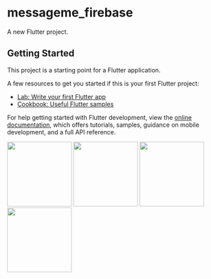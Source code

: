 # messageme_firebase

A new Flutter project.

## Getting Started

This project is a starting point for a Flutter application.

A few resources to get you started if this is your first Flutter project:

- [Lab: Write your first Flutter app](https://docs.flutter.dev/get-started/codelab)
- [Cookbook: Useful Flutter samples](https://docs.flutter.dev/cookbook)

For help getting started with Flutter development, view the
[online documentation](https://docs.flutter.dev/), which offers tutorials,
samples, guidance on mobile development, and a full API reference.


<div>
<img src ="https://user-images.githubusercontent.com/40968259/195934008-84d808b4-178b-42f8-b4f4-7d43f00dfd2d.png" width="150" gieght="220">
<img src ="https://user-images.githubusercontent.com/40968259/195934223-685f3f6e-5816-41f4-a1b4-83895a1384da.png" width="150" gieght="220">
<img src ="https://user-images.githubusercontent.com/40968259/195934404-1321f3b6-496f-4de9-a183-7e331c1b8d2a.png" width="150" gieght="220">

<img src ="https://user-images.githubusercontent.com/40968259/195934517-3e7a5b2c-4b88-463b-9f1b-52d68031872b.png" width="150" gieght="220">

</div>

